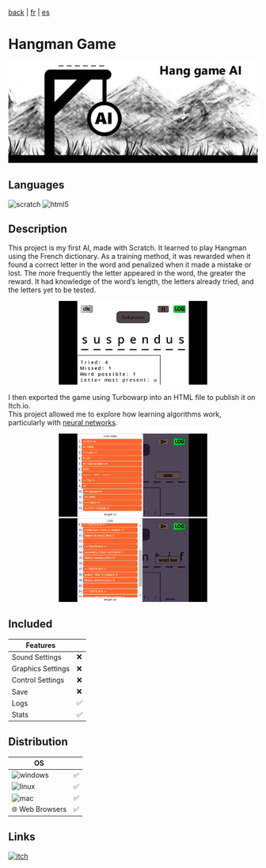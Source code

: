 [back](/translation/en/en.md) | [fr](/translation/fr/hang-game-ai.md) | [es](/translation/es/hang-game-ai.md)
  
# Hangman Game

<p align="center">
  <img src="/image/hang-game-ai.png" width="600" alt="Hang game AI logo">
</p>

## Languages

<img alt="scratch" src="https://img.shields.io/badge/Scratch-FF6F00?style=for-the-badge&logo=Scratch&logoColor=white"/> <img alt="html5" src="https://img.shields.io/badge/HTML5-E34F26?style=for-the-badge&logo=html5&logoColor=white"/>

## Description
This project is my first AI, made with Scratch. It learned to play Hangman using the French dictionary. As a training method, it was rewarded when it found a correct letter in the word and penalized when it made a mistake or lost. The more frequently the letter appeared in the word, the greater the reward. It had knowledge of the word’s length, the letters already tried, and the letters yet to be tested.

<p align="center">
  <img src="/image/hang-game-main-page.png" width="300" alt="hang-game-main-page">
</p>

I then exported the game using Turbowarp into an HTML file to publish it on Itch.io.  
This project allowed me to explore how learning algorithms work, particularly with [neural networks](https://en.wikipedia.org/wiki/Artificial_neural_network).

<p align="center">
  <img src="/image/hang-game-stats-page.png" width="300" alt="hang-game-stats-page">
  <img src="/image/hang-game-logs-page.png" width="300" alt="hang-game-logs-page">
</p>

## Included

| Features | |
|---------------|---------------|
| Sound Settings | ❌ |
| Graphics Settings | ❌ |
| Control Settings | ❌ |
| Save | ❌ |
| Logs | ✅ |
| Stats | ✅ |

## Distribution

| OS | |
|---------------|---------------|
| <img alt="windows" src="https://img.shields.io/badge/Windows-0078D6?style=for-the-badge&logo=windows&logoColor=white"/> | ✅ |
| <img alt="linux" src="https://img.shields.io/badge/Linux-FCC624?style=for-the-badge&logo=linux&logoColor=black"/> | ✅ |
| <img alt="mac" src="https://img.shields.io/badge/mac%20os-000000?style=for-the-badge&logo=apple&logoColor=white"/> | ✅ |
| 🌐 Web Browsers | ✅ |

## Links

<a target="_blank" href="https://tomyo.itch.io/hang-game-ai">
      <img alt="itch" src="https://img.shields.io/badge/Itch.io-FA5C5C?style=for-the-badge&logo=itchdotio&logoColor=white">
</a>
